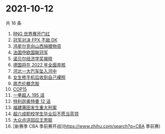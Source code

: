 # 2021-10-12

共 16 条

<!-- BEGIN -->
<!-- 最后更新时间 Tue Oct 12 2021 08:49:42 GMT+0800 (China Standard Time) -->

1. [RNG 世界赛开门红](https://www.zhihu.com/search?q=RNG)
1. [冠军对决 FPX 不敌 DK](https://www.zhihu.com/search?q=FPX)
1. [鸿星尔克向山西捐赠物资](https://www.zhihu.com/search?q=鸿星尔克)
1. [法国夺欧国联冠军](https://www.zhihu.com/search?q=欧国联)
1. [诺贝尔经济学奖揭晓](https://www.zhihu.com/search?q=诺贝尔经济学奖)
1. [德国将在 2022 年全面弃核](https://www.zhihu.com/search?q=德国弃核)
1. [河北一大巴车坠入河中](https://www.zhihu.com/search?q=大巴车坠河)
1. [女生修手机后收到自己裸照](https://www.zhihu.com/search?q=互联网隐私)
1. [周杰伦概念股](https://www.zhihu.com/search?q=周杰伦)
1. [COP15](https://www.zhihu.com/search?q=cop15)
1. [一拳超人 195 话](https://www.zhihu.com/search?q=一拳超人)
1. [特利迦奥特曼 12 话](https://www.zhihu.com/search?q=特利迦奥特曼)
1. [福建莆田发生重大刑案](https://www.zhihu.com/search?q=福建刑案)
1. [超六成职校学生毕业后不愿当蓝领](https://www.zhihu.com/search?q=职校毕业生)
1. [大众点评回应王思聪](https://www.zhihu.com/search?q=大众点评)
1. [新赛季 CBA 季前赛开战](https://www.zhihu.com/search?q=CBA 季前赛)

<!-- END -->
